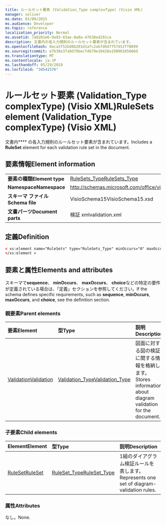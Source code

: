 ```yaml
---
title: ルールセット要素 (Validation_Type complexType) (Visio XML)
manager: soliver
ms.date: 03/09/2015
ms.audience: Developer
ms.topic: reference
localization_priority: Normal
ms.assetid: 7a0201e6-9a93-83ae-8a0a-47630ed291ce
description: 文書内の各入力規則のルールセット要素が含まれています。
ms.openlocfilehash: 0aca3f52bd8b201d1afc2ab7d647757452ff8899
ms.sourcegitcommit: e7b38e37a9d79becfd679e10420a19890165606d
ms.translationtype: MT
ms.contentlocale: ja-JP
ms.lasthandoff: 05/29/2019
ms.locfileid: "34541576"
---
```

# <a name="rulesets-element-validationtype-complextype-visio-xml"></a><span data-ttu-id="6ef8c-103">ルールセット要素 (Validation_Type complexType) (Visio XML)</span><span class="sxs-lookup"><span data-stu-id="6ef8c-103">RuleSets element (Validation_Type complexType) (Visio XML)</span></span>

<span data-ttu-id="6ef8c-104">文書内\*\*\*\* の各入力規則のルールセット要素が含まれています。</span><span class="sxs-lookup"><span data-stu-id="6ef8c-104">Includes a **RuleSet** element for each validation rule set in the document.</span></span> 
  
## <a name="element-information"></a><span data-ttu-id="6ef8c-105">要素情報</span><span class="sxs-lookup"><span data-stu-id="6ef8c-105">Element information</span></span>

|||
|:-----|:-----|
|<span data-ttu-id="6ef8c-106">**要素の種類**</span><span class="sxs-lookup"><span data-stu-id="6ef8c-106">**Element type**</span></span> <br/> |[<span data-ttu-id="6ef8c-107">RuleSets_Type</span><span class="sxs-lookup"><span data-stu-id="6ef8c-107">RuleSets_Type</span></span>](rulesets_type-complextypevisio-xml.md) <br/> |
|<span data-ttu-id="6ef8c-108">**Namespace**</span><span class="sxs-lookup"><span data-stu-id="6ef8c-108">**Namespace**</span></span> <br/> |http://schemas.microsoft.com/office/visio/2012/main  <br/> |
|<span data-ttu-id="6ef8c-109">**スキーマ ファイル**</span><span class="sxs-lookup"><span data-stu-id="6ef8c-109">**Schema file**</span></span> <br/> |<span data-ttu-id="6ef8c-110">VisioSchema15</span><span class="sxs-lookup"><span data-stu-id="6ef8c-110">VisioSchema15.xsd</span></span>  <br/> |
|<span data-ttu-id="6ef8c-111">**文書パーツ**</span><span class="sxs-lookup"><span data-stu-id="6ef8c-111">**Document parts**</span></span> <br/> |<span data-ttu-id="6ef8c-112">検証 xml</span><span class="sxs-lookup"><span data-stu-id="6ef8c-112">validation.xml</span></span>  <br/> |
   
## <a name="definition"></a><span data-ttu-id="6ef8c-113">定義</span><span class="sxs-lookup"><span data-stu-id="6ef8c-113">Definition</span></span>

```XML
< xs:element name="RuleSets" type="RuleSets_Type" minOccurs="0" maxOccurs="1" >
</xs:element >
```

## <a name="elements-and-attributes"></a><span data-ttu-id="6ef8c-114">要素と属性</span><span class="sxs-lookup"><span data-stu-id="6ef8c-114">Elements and attributes</span></span>

<span data-ttu-id="6ef8c-115">スキーマで**sequence**、 **minOccurs**、 **maxOccurs**、 **choice**などの特定の要件が定義されている場合は、「定義」セクションを参照してください。</span><span class="sxs-lookup"><span data-stu-id="6ef8c-115">If the schema defines specific requirements, such as **sequence**, **minOccurs**, **maxOccurs**, and **choice**, see the definition section.</span></span> 
  
### <a name="parent-elements"></a><span data-ttu-id="6ef8c-116">親要素</span><span class="sxs-lookup"><span data-stu-id="6ef8c-116">Parent elements</span></span>

|<span data-ttu-id="6ef8c-117">**要素**</span><span class="sxs-lookup"><span data-stu-id="6ef8c-117">**Element**</span></span>|<span data-ttu-id="6ef8c-118">**型**</span><span class="sxs-lookup"><span data-stu-id="6ef8c-118">**Type**</span></span>|<span data-ttu-id="6ef8c-119">**説明**</span><span class="sxs-lookup"><span data-stu-id="6ef8c-119">**Description**</span></span>|
|:-----|:-----|:-----|
|[<span data-ttu-id="6ef8c-120">Validation</span><span class="sxs-lookup"><span data-stu-id="6ef8c-120">Validation</span></span>](validation-elementvisio-xml.md) <br/> |[<span data-ttu-id="6ef8c-121">Validation_Type</span><span class="sxs-lookup"><span data-stu-id="6ef8c-121">Validation_Type</span></span>](validation_type-complextypevisio-xml.md) <br/> |<span data-ttu-id="6ef8c-122">図面に対する図の検証に関する情報を格納します。</span><span class="sxs-lookup"><span data-stu-id="6ef8c-122">Stores information about diagram validation for the document.</span></span>  <br/> |
   
### <a name="child-elements"></a><span data-ttu-id="6ef8c-123">子要素</span><span class="sxs-lookup"><span data-stu-id="6ef8c-123">Child elements</span></span>

|<span data-ttu-id="6ef8c-124">**Element**</span><span class="sxs-lookup"><span data-stu-id="6ef8c-124">**Element**</span></span>|<span data-ttu-id="6ef8c-125">**型**</span><span class="sxs-lookup"><span data-stu-id="6ef8c-125">**Type**</span></span>|<span data-ttu-id="6ef8c-126">**説明**</span><span class="sxs-lookup"><span data-stu-id="6ef8c-126">**Description**</span></span>|
|:-----|:-----|:-----|
|[<span data-ttu-id="6ef8c-127">RuleSet</span><span class="sxs-lookup"><span data-stu-id="6ef8c-127">RuleSet</span></span>](ruleset-element-rulesets_type-complextypevisio-xml.md) <br/> |[<span data-ttu-id="6ef8c-128">RuleSet_Type</span><span class="sxs-lookup"><span data-stu-id="6ef8c-128">RuleSet_Type</span></span>](ruleset_type-complextypevisio-xml.md) <br/> |<span data-ttu-id="6ef8c-129">1組のダイアグラム検証ルールを表します。</span><span class="sxs-lookup"><span data-stu-id="6ef8c-129">Represents one set of diagram-validation rules.</span></span>  <br/> |
   
### <a name="attributes"></a><span data-ttu-id="6ef8c-130">属性</span><span class="sxs-lookup"><span data-stu-id="6ef8c-130">Attributes</span></span>

<span data-ttu-id="6ef8c-131">なし。</span><span class="sxs-lookup"><span data-stu-id="6ef8c-131">None.</span></span>
  

